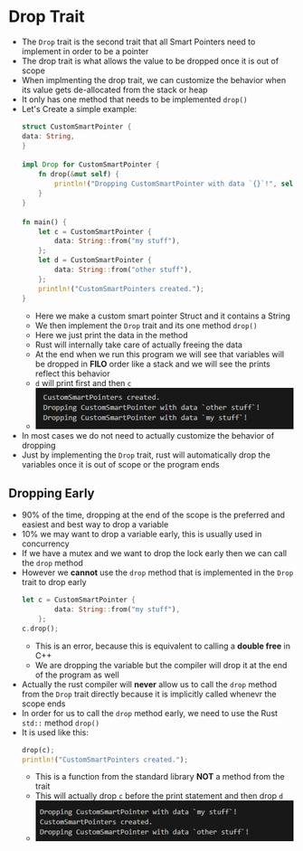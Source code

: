 # Drop Trait

* The `Drop` trait is the second trait that all Smart Pointers need to implement in order to be a pointer
* The drop trait is what allows the value to be dropped once it is out of scope 
* When implmenting the drop trait, we can customize the behavior when its value gets de-allocated from the stack or heap
* It only has one method that needs to be implemented `drop()`
* Let's Create a simple example:
    ```rust
    struct CustomSmartPointer {
    data: String,
    }

    impl Drop for CustomSmartPointer {
        fn drop(&mut self) {
            println!("Dropping CustomSmartPointer with data `{}`!", self.data);
        }
    }

    fn main() {
        let c = CustomSmartPointer {
            data: String::from("my stuff"),
        };
        let d = CustomSmartPointer {
            data: String::from("other stuff"),
        };
        println!("CustomSmartPointers created.");
    }
    ```
    * Here we make a custom smart pointer Struct and it contains a String 
    * We then implement the `Drop` trait and its one method `drop()`
    * Here we just print the data in the method 
    * Rust will internally take care of actually freeing the data 
    * At the end when we run this program we will see that variables will be dropped in **FILO** order like a stack and we will see the prints reflect this behavior 
    * `d` will print first and then `c`
    * ![Alt text](image.png)
* In most cases we do not need to actually customize the behavior of dropping
* Just by implementing the `Drop` trait, rust will automatically drop the variables once it is out of scope or the program ends 

## Dropping Early

* 90% of the time, dropping at the end of the scope is the preferred and easiest and best way to drop a variable
* 10% we may want to drop a variable early, this is usually used in concurrency 
* If we have a mutex and we want to drop the lock early then we can call the `drop` method
* However we **cannot** use the `drop` method that is implemented in the `Drop` trait to drop early
    ```rust
    let c = CustomSmartPointer {
            data: String::from("my stuff"),
        };
    c.drop();
    ```
    * This is an error, because this is equivalent to calling a **double free** in C++
    * We are dropping the variable but the compiler will drop it at the end of the program as well
* Actually the rust compiler will **never** allow us to call the `drop` method from the `Drop` trait directly because it is implicitly called whenevr the scope ends 
* In order for us to call the `drop` method early, we need to use the Rust `std::` method `drop()` 
* It is used like this:
    ```rust
    drop(c);
    println!("CustomSmartPointers created.");
    ```     
    * This is a function from the standard library **NOT** a method from the trait
    * This will actually drop `c` before the print statement and then drop `d`    
    * ![Alt text](image-1.png)


